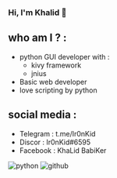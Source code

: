 ### Hi, I'm Khalid 👋
## who am I ? :
- python GUI developer with :
    - kivy framework
    - jnius
- Basic web developer
- love scripting by python   
## social media :
- Telegram : t.me/Ir0nKid
- Discor : Ir0nKid#6595
- Facebook : KhaLid BabiKer

![python](https://img.shields.io/badge/Python3-000000?style=for-the-badge&logo=python&logoColor=blue)
![github](https://img.shields.io/badge/GitHub-ffffff?style=for-the-badge&logo=GitHub&logoColor=blue)

